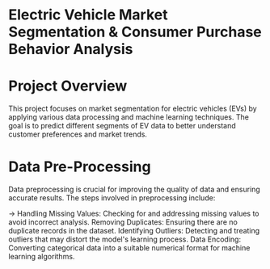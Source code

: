 # Electric Vehicle Market Segmentation & Consumer Purchase Behavior Analysis

# Project Overview
This project focuses on market segmentation for electric vehicles (EVs) by applying various data processing and machine learning techniques. The goal is to predict different segments of EV data to better understand customer preferences and market trends.

# Data Pre-Processing

Data preprocessing is crucial for improving the quality of data and ensuring accurate results. The steps involved in preprocessing include:

-> Handling Missing Values: Checking for and addressing missing values to avoid incorrect analysis.
Removing Duplicates: Ensuring there are no duplicate records in the dataset.
Identifying Outliers: Detecting and treating outliers that may distort the model's learning process.
Data Encoding: Converting categorical data into a suitable numerical format for machine learning algorithms.
